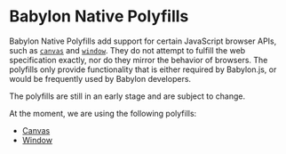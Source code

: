 # Babylon Native Polyfills
Babylon Native Polyfills add support for certain JavaScript browser APIs, such as [`canvas`](https://developer.mozilla.org/en-US/docs/Web/API/Canvas_API) and [`window`](https://developer.mozilla.org/en-US/docs/Web/API/Window). They do not attempt to fulfill the web specification exactly, nor do they mirror the behavior of browsers. The polyfills only provide functionality that is either required by Babylon.js, or would be frequently used by Babylon developers.

The polyfills are still in an early stage and are subject to change.

At the moment, we are using the following polyfills:
* [Canvas](../Polyfills/Canvas/Readme.md)
* [Window](../Polyfills/Window/Readme.md)
